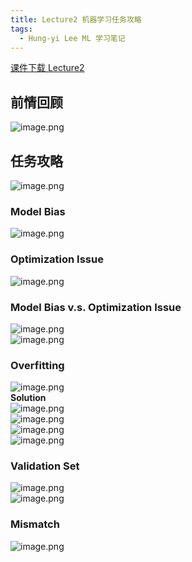 ```yaml
---
title: Lecture2 机器学习任务攻略
tags:
  - Hung-yi Lee ML 学习笔记
---
```


[课件下载 Lecture2](https://speech.ee.ntu.edu.tw/~hylee/ml/ml2021-course-data/overfit-v6.pdf)

## 前情回顾

![image.png](https://yeyi0003.oss-cn-hangzhou.aliyuncs.com/1705117017867-84f46bf7-f64e-43c2-a02e-cc85a15637be.png)

## 任务攻略

![image.png](https://yeyi0003.oss-cn-hangzhou.aliyuncs.com/1705117284508-268d85dd-1392-4c64-913a-82464d0b3728.png)

### Model Bias

![image.png](https://yeyi0003.oss-cn-hangzhou.aliyuncs.com/1705117686320-63c9f9ea-7d09-4b12-8000-27ca9f77ecc8.png)

### Optimization Issue

![image.png](https://yeyi0003.oss-cn-hangzhou.aliyuncs.com/1705117918671-9c4e52e1-606b-43cc-99c8-41a173affcd0.png)

### Model Bias v.s. Optimization Issue

![image.png](https://yeyi0003.oss-cn-hangzhou.aliyuncs.com/1705118179292-9bd879f7-986e-42ef-b4da-6811d03e7e1f.png)<br />![image.png](https://yeyi0003.oss-cn-hangzhou.aliyuncs.com/1705118453308-56caa59b-ba5a-4d8a-b622-f529dfdd1bee.png)

### Overfitting

![image.png](https://yeyi0003.oss-cn-hangzhou.aliyuncs.com/1705124154765-8c01f380-4cd3-435e-a34c-589579e82443.png)<br />**Solution**<br />![image.png](https://yeyi0003.oss-cn-hangzhou.aliyuncs.com/1705125626040-d75db8f0-9441-44e7-89dd-154fb46a5999.png)<br />![image.png](https://yeyi0003.oss-cn-hangzhou.aliyuncs.com/1705126080527-b3d9935b-dfd8-40d6-a811-fbc95baab65d.png)<br />![image.png](https://yeyi0003.oss-cn-hangzhou.aliyuncs.com/1705126176834-1c7b7b6b-0b69-47c9-8dc4-77ee945c57de.png)<br />![image.png](https://yeyi0003.oss-cn-hangzhou.aliyuncs.com/1705127221602-3ea9d8f0-1573-456e-9e5b-c05e4fbc66e5.png)

### Validation Set

![image.png](https://yeyi0003.oss-cn-hangzhou.aliyuncs.com/1705127709457-6bfe0493-983b-44f1-ae00-3a423cd7477a.png)<br />![image.png](https://yeyi0003.oss-cn-hangzhou.aliyuncs.com/1705127738697-6f2cadcf-e43e-4e56-a8df-12f05ff0b322.png)

### Mismatch

![image.png](https://yeyi0003.oss-cn-hangzhou.aliyuncs.com/1705128097789-3de60b91-9973-4158-91f4-dbafda9b7619.png)
